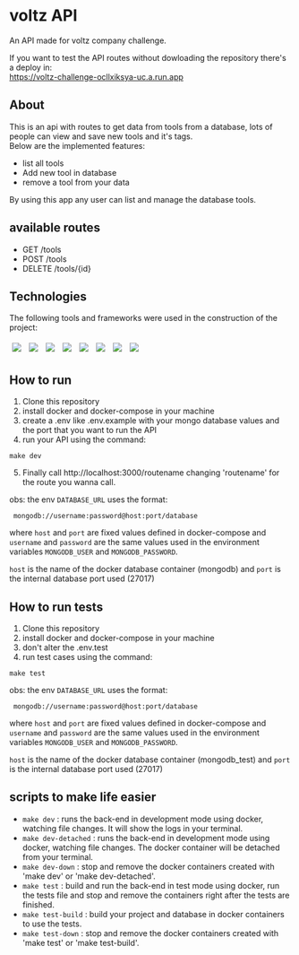 # voltz API

An API made for voltz company challenge.

If you want to test the API routes without dowloading the repository there's a deploy in: \
https://voltz-challenge-ocllxiksya-uc.a.run.app

## About

This is an api with routes to get data from tools from a database, lots of people can view and save new tools and it's tags.\
Below are the implemented features:

- list all tools
- Add new tool in database
- remove a tool from your data

By using this app any user can list and manage the database tools.

## available routes

- GET /tools
- POST /tools
- DELETE /tools/{id}


## Technologies

The following tools and frameworks were used in the construction of the project:<br>

<p>
  <img style='margin: 5px;' src='https://img.shields.io/badge/Node.js-339933?style=for-the-badge&logo=nodedotjs&logoColor=white'>
  <img style='margin: 5px;' src='https://img.shields.io/badge/TypeScript-007ACC?style=for-the-badge&logo=typescript&logoColor=whiteE'>
  <img style='margin: 5px;' src='https://img.shields.io/badge/MongoDB-4EA94B?style=for-the-badge&logo=mongodb&logoColor=white'>
  <img style='margin: 5px;' src="https://img.shields.io/badge/Express.js-000000?style=for-the-badge&logo=express&logoColor=white"/>
  <img style='margin: 5px;' src="https://img.shields.io/badge/Jest-C21325?style=for-the-badge&logo=jest&logoColor=white"/>
  <img style='margin: 5px;' src="https://img.shields.io/badge/Docker-2CA5E0?style=for-the-badge&logo=docker&logoColor=white"/>
  <img style='margin: 5px;' src="https://img.shields.io/badge/Swagger-85EA2D?style=for-the-badge&logo=Swagger&logoColor=white"/>
  <img style='margin: 5px;' src="https://img.shields.io/badge/Google_Cloud-4285F4?style=for-the-badge&logo=google-cloud&logoColor=white"/>
  
</p>

## How to run

1. Clone this repository
2. install docker and docker-compose in your machine
3. create a .env like .env.example with your mongo database values and the port that you want to run the API
4. run your API using the command:

```
make dev
```

5. Finally call http://localhost:3000/routename changing 'routename' for the route you wanna call.

obs: the env `DATABASE_URL` uses the format:

```
 mongodb://username:password@host:port/database
```

where `host` and `port` are fixed values defined in docker-compose and `username` and `password` are the same values used in the environment variables `MONGODB_USER` and `MONGODB_PASSWORD`.

`host` is the name of the docker database container (mongodb) and `port` is the internal database port used (27017)

## How to run tests

1. Clone this repository
2. install docker and docker-compose in your machine
3. don't alter the .env.test
4. run test cases using the command:

```
make test
```

obs: the env `DATABASE_URL` uses the format:

```
 mongodb://username:password@host:port/database
```

where `host` and `port` are fixed values defined in docker-compose and `username` and `password` are the same values used in the environment variables `MONGODB_USER` and `MONGODB_PASSWORD`.

`host` is the name of the docker database container (mongodb_test) and `port` is the internal database port used (27017)

## scripts to make life easier

- `make dev` : runs the back-end in development mode using docker, watching file changes. It will show the logs in your terminal.
- `make dev-detached` : runs the back-end in development mode using docker, watching file changes. The docker container will be detached from your terminal.
- `make dev-down` : stop and remove the docker containers created with 'make dev' or 'make dev-detached'.
- `make test` : build and run the back-end in test mode using docker, run the tests file and stop and remove the containers right after the tests are finished.
- `make test-build` : build your project and database in docker containers to use the tests.
- `make test-down` : stop and remove the docker containers created with 'make test' or 'make test-build'.
